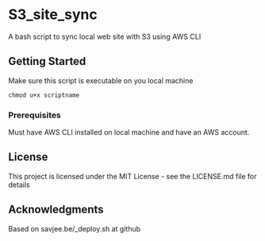 # S3_site_sync

A bash script to sync local web site with S3 using AWS CLI

## Getting Started

Make sure this script is executable on you local machine

```
chmod u+x scriptname
```

### Prerequisites

Must have AWS CLI installed on local machine and have an AWS account.

## License

This project is licensed under the MIT License - see the LICENSE.md file for details

## Acknowledgments

Based on savjee.be/_deploy.sh at github
